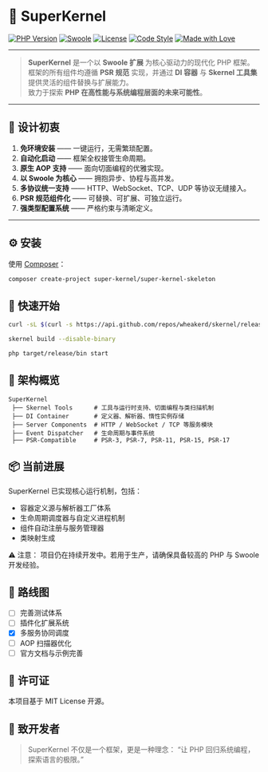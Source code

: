 # 🧩 SuperKernel

[![PHP Version](https://img.shields.io/badge/php-%3E%3D8.4-blue)](https://www.php.net/)
[![Swoole](https://img.shields.io/badge/swoole-%3E%3D6.*-green)](https://www.swoole.co.uk/)
[![License](https://img.shields.io/badge/license-MIT-orange)](../LICENSE)
[![Code Style](https://img.shields.io/badge/code%20style-PSR--12-lightgrey)](https://www.php-fig.org/psr/psr-12/)
[![Made with Love](https://img.shields.io/badge/made%20with-%F0%9F%A7%A1%20and%20%F0%9F%92%9A-blueviolet)]()

---

> **SuperKernel** 是一个以 **Swoole 扩展** 为核心驱动力的现代化 PHP 框架。  
> 框架的所有组件均遵循 **PSR 规范** 实现，并通过 **DI 容器** 与 **Skernel 工具集** 提供灵活的组件替换与扩展能力。  
> 致力于探索 **PHP 在高性能与系统编程层面的未来可能性**。

---

## 🚀 设计初衷

1. **免环境安装** —— 一键运行，无需繁琐配置。
2. **自动化启动** —— 框架全权接管生命周期。
3. **原生 AOP 支持** —— 面向切面编程的优雅实现。
4. **以 Swoole 为核心** —— 拥抱异步、协程与高并发。
5. **多协议统一支持** —— HTTP、WebSocket、TCP、UDP 等协议无缝接入。
6. **PSR 规范组件化** —— 可替换、可扩展、可独立运行。
7. **强类型配置系统** —— 严格约束与清晰定义。

---

## ⚙️ 安装

使用 [Composer](https://getcomposer.org/)：

```bash
composer create-project super-kernel/super-kernel-skeleton
```

## 🧩 快速开始

```bash
curl -sL $(curl -s https://api.github.com/repos/wheakerd/skernel/releases/latest | grep tar.gz | cut -d '"' -f 4) | sudo tar xz -O skernel > /usr/bin/skernel  && sudo chmod 755 /usr/bin/skernel
```

```bash
skernel build --disable-binary
```

```bash
php target/release/bin start
```

## 🧠 架构概览

```text
SuperKernel
 ├── Skernel Tools      # 工具与运行时支持、切面编程与类扫描机制
 ├── DI Container       # 定义器、解析器、惰性实例存储
 ├── Server Components  # HTTP / WebSocket / TCP 等服务模块
 ├── Event Dispatcher   # 生命周期与事件系统
 ├── PSR-Compatible     # PSR-3, PSR-7, PSR-11, PSR-15, PSR-17
```

## 📦 当前进展

SuperKernel 已实现核心运行机制，包括：

- 容器定义源与解析器工厂体系
- 生命周期调度器与自定义进程机制
- 组件自动注册与服务管理器
- 类映射生成

⚠️ 注意：
项目仍在持续开发中。若用于生产，请确保具备较高的 PHP 与 Swoole 开发经验。

## 🧭 路线图

- [ ] 完善测试体系
- [ ] 插件化扩展系统
- [x] 多服务协同调度
- [ ] AOP 扫描器优化
- [ ] 官方文档与示例完善

## 📜 许可证

本项目基于 MIT License 开源。

## 💬 致开发者

> SuperKernel 不仅是一个框架，更是一种理念：
> “让 PHP 回归系统编程，探索语言的极限。”
